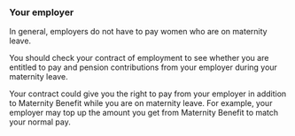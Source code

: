###  **Your employer**

In general, employers do not have to pay women who are on maternity leave.

You should check your contract of employment to see whether you are entitled
to pay and pension contributions from your employer during your maternity
leave.

Your contract could give you the right to pay from your employer in addition
to Maternity Benefit while you are on maternity leave. For example, your
employer may top up the amount you get from Maternity Benefit to match your
normal pay.
